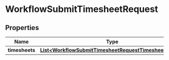 

# WorkflowSubmitTimesheetRequest


## Properties

| Name | Type | Description | Notes |
|------------ | ------------- | ------------- | -------------|
|**timesheets** | [**List&lt;WorkflowSubmitTimesheetRequestTimesheetsInner&gt;**](WorkflowSubmitTimesheetRequestTimesheetsInner.md) |  |  [optional] |



